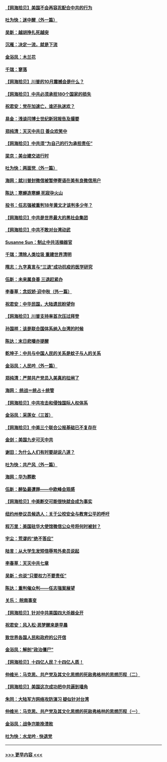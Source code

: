 #### [【网海拾贝】美国不会再容忍配合中共的行为](../pages/nsc993/n12433808.md?t=09280751) 
#### [吐为快：迷中醒（外一篇）](../pages/nsc993/n12433585.md?t=09280751) 
#### [吴新：越胡挣扎死越突](../pages/nsc993/n12433562.md?t=09280751) 
#### [沉雁：决定一流，就是下流](../pages/nsc993/n12432128.md?t=09280751) 
#### [金浴凤：木兰花](../pages/nsc993/n12432124.md?t=09280751) 
#### [千瑞：寥落](../pages/nsc993/n12432071.md?t=09280751) 
#### [【网海拾贝】川普的10月震撼会是什么？](../pages/nsc993/n12431624.md?t=09280751) 
#### [【网海拾贝】中共必须承担180个国家的损失](../pages/nsc993/n12428893.md?t=09280751) 
#### [祝君安：党在加速亡，谁还执迷欢？](../pages/nsc993/n12428652.md?t=09280751) 
#### [易金：浅谈闫博士世纪新冠报告及撮要](../pages/nsc993/n12426822.md?t=09280751) 
#### [郑纯清：天灭中共日 善众欢笑中](../pages/nsc993/n12426784.md?t=09280751) 
#### [【网海拾贝】中共须“为自己的行为承担责任”](../pages/nsc993/n12426067.md?t=09280751) 
#### [梁京：美台建交进行时](../pages/nsc993/n12424066.md?t=09280751) 
#### [吐为快：两面党（外一篇）](../pages/nsc993/n12424043.md?t=09280751) 
#### [海网：就川普封微信被暂停寄语在美有良微信用户](../pages/nsc993/n12424021.md?t=09280751) 
#### [陈达：寒蝉造寒蝉 死寂孕火山](../pages/nsc993/n12423958.md?t=09280751) 
#### [投书：任志强被重判18年黄文才该判多少年？](../pages/nsc993/n12423672.md?t=09280751) 
#### [【网海拾贝】中共是世界最大的黑社会集团](../pages/nsc993/n12423543.md?t=09280751) 
#### [【网海拾贝】中共不敢对台湾动武](../pages/nsc993/n12421418.md?t=09280751) 
#### [Susanne Sun：制止中共活摘器官](../pages/nsc993/n12419654.md?t=09280751) 
#### [千瑞：清除人类垃圾 重建世界清明](../pages/nsc993/n12419414.md?t=09280751) 
#### [隋志：九字真言与“三退”成功抗疫的医学研究](../pages/nsc993/n12419248.md?t=09280751) 
#### [伍新：未来属良善 三退赶紧办](../pages/nsc993/n12418496.md?t=09280751) 
#### [李春草：念奴娇·迎中秋（外一篇）](../pages/nsc993/n12418465.md?t=09280751) 
#### [祝君安：中华民国，大陆遗民盼望你](../pages/nsc993/n12418089.md?t=09280751) 
#### [【网海拾贝】川普支持率首次压过拜登](../pages/nsc993/n12418050.md?t=09280751) 
#### [孙国祥：该是联合国体系纳入台湾的时候](../pages/nsc993/n12417369.md?t=09280751) 
#### [陈达：末日悲嚎亦提醒](../pages/nsc993/n12416736.md?t=09280751) 
#### [乾坤子：中共与中国人民的关系是蚊子与人的关系](../pages/nsc993/n12416632.md?t=09280751) 
#### [金浴凤：人民吟（外一篇）](../pages/nsc993/n12416567.md?t=09280751) 
#### [郑纯清：严禁共产党员入美真的拉闸了](../pages/nsc993/n12416550.md?t=09280751) 
#### [海网： 统战＝统占＋统管](../pages/nsc993/n12416404.md?t=09280751) 
#### [【网海拾贝】中共攻击和侵蚀国际人权体系](../pages/nsc993/n12416250.md?t=09280751) 
#### [金浴凤：采莲女（三首）](../pages/nsc993/n12415517.md?t=09280751) 
#### [【网海拾贝】中美三个联合公报基础已不复存在](../pages/nsc993/n12415054.md?t=09280751) 
#### [金剑：美国九步可灭中共](../pages/nsc993/n12413183.md?t=09280751) 
#### [谢田：为什么人们有时要胡说八道？](../pages/nsc993/n12411861.md?t=09280751) 
#### [吐为快：共产风（外一篇）](../pages/nsc993/n12411761.md?t=09280751) 
#### [海网：华为葬歌](../pages/nsc993/n12410381.md?t=09280751) 
#### [伍新：醉坠最遭罪——中欧峰会观感](../pages/nsc993/n12410364.md?t=09280751) 
#### [【网海拾贝】中美断交可能很快就会成为事实](../pages/nsc993/n12409495.md?t=09280751) 
#### [纽约州参议员候选人：关于公校安全与教育公平的呼吁](../pages/nsc993/n12409228.md?t=09280751) 
#### [程万里：美国驻华大使馆微信公众号将何时被封？](../pages/nsc993/n12407397.md?t=09280751) 
#### [宇尘：荒谬的“绝不答应”](../pages/nsc993/n12407360.md?t=09280751) 
#### [陆言：从大学生发短信辱骂外卖员说起](../pages/nsc993/n12407285.md?t=09280751) 
#### [李春草：天灭中共七章](../pages/nsc993/n12406988.md?t=09280751) 
#### [吴新：也说“只要权力不要责任”](../pages/nsc993/n12406966.md?t=09280751) 
#### [陈达：重判催众判——任志强案展望](../pages/nsc993/n12404540.md?t=09280751) 
#### [关乐： 皖南事变](../pages/nsc993/n12404288.md?t=09280751) 
#### [【网海拾贝】针对中共美国四大杀器全开](../pages/nsc993/n12404172.md?t=09280751) 
#### [祝君安：风入松‧恶梦醒来是早晨](../pages/nsc993/n12401953.md?t=09280751) 
#### [致世界各国人民和政府的公开信](../pages/nsc993/n12401824.md?t=09280751) 
#### [金浴凤：解剖“政治僵尸”](../pages/nsc993/n12401808.md?t=09280751) 
#### [【网海拾贝】十四亿人民？十四亿人质！](../pages/nsc993/n12401708.md?t=09280751) 
#### [仲维光：马克思、共产党及其文化思想的死敌弗格林的思想历程（二）](../pages/nsc993/n12399107.md?t=09280751) 
#### [【网海拾贝】美国这次成功把中共逼到墙角](../pages/nsc993/n12400173.md?t=09280751) 
#### [朱同：大陆军方网络攻防演习 疑似针对台湾](../pages/nsc993/n12399868.md?t=09280751) 
#### [仲维光：马克思、共产党及其文化思想的死敌弗格林的思想历程（一）](../pages/nsc993/n12398341.md?t=09280751) 
#### [金浴凤：战争岂能挽溃败](../pages/nsc993/n12398855.md?t=09280751) 
#### [吐为快：水龙吟 · 快退党](../pages/nsc993/n12398849.md?t=09280751) 

----
#### [ >>> 更早内容 <<< ](../indexes/nsc993-earlier.md)
